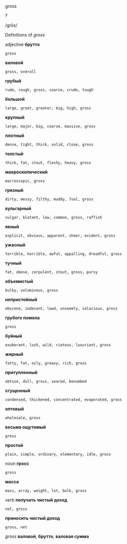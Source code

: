 gross

?

/ɡrōs/

Definitions of _gross_

adjective
**брутто**

    gross
**валовой**

    gross, overall
**грубый**

    rude, rough, gross, coarse, crude, tough
**большой**

    large, great, greater, big, high, gross
**крупный**

    large, major, big, coarse, massive, gross
**плотный**

    dense, tight, thick, solid, close, gross
**толстый**

    thick, fat, stout, fleshy, heavy, gross
**макроскопический**

    macroscopic, gross
**грязный**

    dirty, messy, filthy, muddy, foul, gross
**вульгарный**

    vulgar, blatant, low, common, gross, raffish
**явный**

    explicit, obvious, apparent, sheer, evident, gross
**ужасный**

    terrible, horrible, awful, appalling, dreadful, gross
**тучный**

    fat, obese, corpulent, stout, gross, pursy
**объемистый**

    bulky, voluminous, gross
**непристойный**

    obscene, indecent, lewd, unseemly, salacious, gross
**грубого помола**

    gross
**буйный**

    exuberant, lush, wild, riotous, luxuriant, gross
**жирный**

    fatty, fat, oily, greasy, rich, gross
**притупленный**

    obtuse, dull, gross, seared, benumbed
**сгущенный**

    condensed, thickened, concentrated, evaporated, gross
**оптовый**

    wholesale, gross
**весьма ощутимый**

    gross
**простой**

    plain, simple, ordinary, elementary, idle, gross

noun
**гросс**

    gross
**масса**

    mass, array, weight, lot, bulk, gross

verb
**получать чистый доход**

    net, gross
**приносить чистый доход**

    gross, net

_gross_
**валовой**, **брутто**, **валовая сумма**